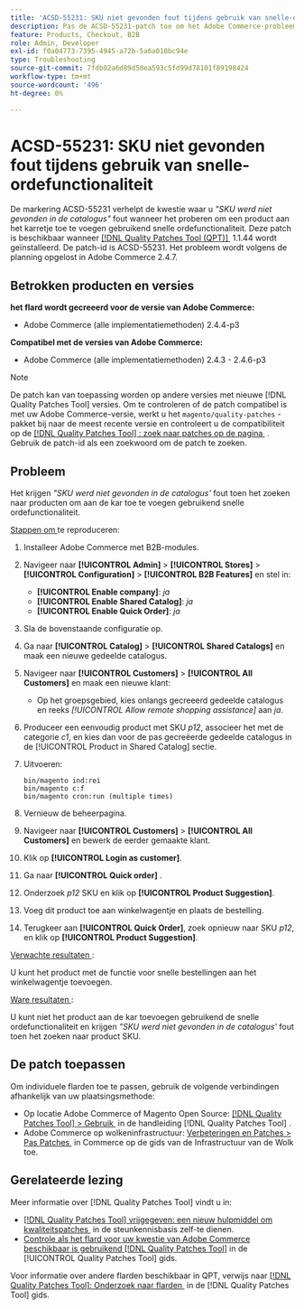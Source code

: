 ```yaml
---
title: 'ACSD-55231: SKU niet gevonden fout tijdens gebruik van snelle-ordefunctionaliteit'
description: Pas de ACSD-55231-patch toe om het Adobe Commerce-probleem op te lossen, waarbij *'De SKU is niet gevonden in de catalogus'*-fout tijdens het toevoegen van een product aan het winkelwagentje met behulp van de functie voor snelle bestelling.
feature: Products, Checkout, B2B
role: Admin, Developer
exl-id: f0a04773-7395-4945-a72b-5a6a018bc94e
type: Troubleshooting
source-git-commit: 7fdb02a6d89d50ea593c5fd99d78101f89198424
workflow-type: tm+mt
source-wordcount: '496'
ht-degree: 0%

---
```


# ACSD-55231: SKU niet gevonden fout tijdens gebruik van snelle-ordefunctionaliteit

De markering ACSD-55231 verhelpt de kwestie waar u *&quot;SKU werd niet gevonden in de catalogus&quot;* fout wanneer het proberen om een product aan het karretje toe te voegen gebruikend snelle ordefunctionaliteit. Deze patch is beschikbaar wanneer [[!DNL Quality Patches Tool (QPT)] &#x200B;](https://experienceleague.adobe.com/nl/docs/commerce-operations/tools/quality-patches-tool/quality-patches-tool-to-self-serve-quality-patches) 1.1.44 wordt geïnstalleerd. De patch-id is ACSD-55231. Het probleem wordt volgens de planning opgelost in Adobe Commerce 2.4.7.

## Betrokken producten en versies

**het flard wordt gecreeerd voor de versie van Adobe Commerce:**

* Adobe Commerce (alle implementatiemethoden) 2.4.4-p3

**Compatibel met de versies van Adobe Commerce:**

* Adobe Commerce (alle implementatiemethoden) 2.4.3 - 2.4.6-p3

>[!NOTE]
>
>De patch kan van toepassing worden op andere versies met nieuwe [!DNL Quality Patches Tool] versies. Om te controleren of de patch compatibel is met uw Adobe Commerce-versie, werkt u het `magento/quality-patches` -pakket bij naar de meest recente versie en controleert u de compatibiliteit op de [[!DNL Quality Patches Tool] : zoek naar patches op de pagina &#x200B;](https://experienceleague.adobe.com/tools/commerce-quality-patches/index.html?lang=nl-NL) . Gebruik de patch-id als een zoekwoord om de patch te zoeken.

## Probleem

Het krijgen *&quot;SKU werd niet gevonden in de catalogus&#39;* fout toen het zoeken naar producten om aan de kar toe te voegen gebruikend snelle ordefunctionaliteit.

<u> Stappen om </u> te reproduceren:

1. Installeer Adobe Commerce met B2B-modules.
1. Navigeer naar **[!UICONTROL Admin]** > **[!UICONTROL Stores]** > **[!UICONTROL Configuration]** > **[!UICONTROL B2B Features]** en stel in:
   * **[!UICONTROL Enable company]**: *ja*
   * **[!UICONTROL Enable Shared Catalog]**: *ja*
   * **[!UICONTROL Enable Quick Order]**: *ja*
1. Sla de bovenstaande configuratie op.
1. Ga naar **[!UICONTROL Catalog]** > **[!UICONTROL Shared Catalogs]** en maak een nieuwe gedeelde catalogus.
1. Navigeer naar **[!UICONTROL Customers]** > **[!UICONTROL All Customers]** en maak een nieuwe klant:
   * Op het groepsgebied, kies onlangs gecreeerd gedeelde catalogus en reeks *[!UICONTROL Allow remote shopping assistance]* aan *ja*.
1. Produceer een eenvoudig product met SKU *p12*, associeer het met de categorie *c1*, en kies dan voor de pas gecreëerde gedeelde catalogus in de [!UICONTROL Product in Shared Catalog] sectie.
1. Uitvoeren:

   ```
   bin/magento ind:rei 
   bin/magento c:f 
   bin/magento cron:run (multiple times)
   ```

1. Vernieuw de beheerpagina.
1. Navigeer naar **[!UICONTROL Customers]** > **[!UICONTROL All Customers]** en bewerk de eerder gemaakte klant.
1. Klik op **[!UICONTROL Login as customer]**.
1. Ga naar **[!UICONTROL Quick order]** .
1. Onderzoek *p12* SKU en klik op **[!UICONTROL Product Suggestion]**.
1. Voeg dit product toe aan winkelwagentje en plaats de bestelling.
1. Terugkeer aan **[!UICONTROL Quick Order]**, zoek opnieuw naar SKU *p12*, en klik op **[!UICONTROL Product Suggestion]**.

<u> Verwachte resultaten </u>:

U kunt het product met de functie voor snelle bestellingen aan het winkelwagentje toevoegen.

<u> Ware resultaten </u>:

U kunt niet het product aan de kar toevoegen gebruikend de snelle ordefunctionaliteit en krijgen *&quot;SKU werd niet gevonden in de catalogus&#39;* fout toen het zoeken naar product SKU.

## De patch toepassen

Om individuele flarden toe te passen, gebruik de volgende verbindingen afhankelijk van uw plaatsingsmethode:

* Op locatie Adobe Commerce of Magento Open Source: [[!DNL Quality Patches Tool] > Gebruik &#x200B;](/help/tools/quality-patches-tool/usage.md) in de handleiding [!DNL Quality Patches Tool] .
* Adobe Commerce op wolkeninfrastructuur: [&#x200B; Verbeteringen en Patches > Pas Patches &#x200B;](https://experienceleague.adobe.com/docs/commerce-cloud-service/user-guide/develop/upgrade/apply-patches.html?lang=nl-NL) in Commerce op de gids van de Infrastructuur van de Wolk toe.

## Gerelateerde lezing

Meer informatie over [!DNL Quality Patches Tool] vindt u in:

* [[!DNL Quality Patches Tool]  vrijgegeven: een nieuw hulpmiddel om kwaliteitspatches &#x200B;](https://experienceleague.adobe.com/nl/docs/commerce-operations/tools/quality-patches-tool/quality-patches-tool-to-self-serve-quality-patches) in de steunkennisbasis zelf-te dienen.
* [&#x200B; Controle als het flard voor uw kwestie van Adobe Commerce beschikbaar is gebruikend  [!DNL Quality Patches Tool]](/help/tools/quality-patches-tool/patches-available-in-qpt/check-patch-for-magento-issue-with-magento-quality-patches.md) in de [!UICONTROL Quality Patches Tool] gids.


Voor informatie over andere flarden beschikbaar in QPT, verwijs naar [[!DNL Quality Patches Tool]: Onderzoek naar flarden &#x200B;](https://experienceleague.adobe.com/tools/commerce-quality-patches/index.html?lang=nl-NL) in de [!DNL Quality Patches Tool] gids.
